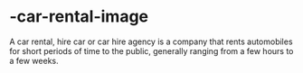 # -car-rental-image
A car rental, hire car or car hire agency is a company that rents automobiles for short periods of time to the public, generally ranging from a few hours to a few weeks.
